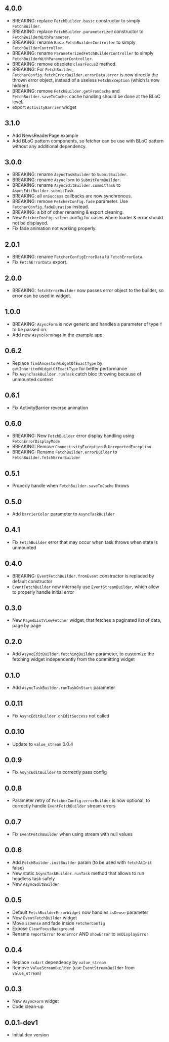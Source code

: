 ## 4.0.0
* BREAKING: replace `FetchBuilder.basic` constructor to simply `FetchBuilder`.
* BREAKING: replace `FetchBuilder.parameterized` constructor to `FetchBuilderWithParameter`.
* BREAKING: rename `BasicFetchBuilderController` to simply `FetchBuilderController`.
* BREAKING: rename `ParameterizedFetchBuilderController` to simply `FetchBuilderWithParameterController`.
* BREAKING: remove obsolete `clearFocus2` method.
* BREAKING: For `FetchBuilder`, `FetcherConfig.fetchErrorBuilder.errorData.error` is now directly the thrown error object, instead of a useless `FetchException` (which is now hidden).
* BREAKING: remove `FetchBuilder.getFromCache` and `FetchBuilder.saveToCache`: cache handling should be done at the BLoC level.
* export `ActivityBarrier` widget

## 3.1.0
* Add NewsReaderPage example
* Add BLoC pattern components, so fetcher can be use with BLoC pattern without any additional dependency.

## 3.0.0
* BREAKING: rename `AsyncTaskBuilder` to `SubmitBuilder`.
* BREAKING: rename `AsyncForm` to `SubmitFormBuilder`.
* BREAKING: rename `AsyncEditBuilder.commitTask` to `AsyncEditBuilder.submitTask`.
* BREAKING: all `onSuccess` callbacks are now synchronous.
* BREAKING: remove `FetcherConfig.fade` parameter. Use `FetcherConfig.fadeDuration` instead.
* BREAKING: a bit of other renaming & export cleaning.
* New `FetcherConfig.silent` config for cases where loader & error should not be displayed.
* Fix fade animation not working properly.

## 2.0.1
* BREAKING: rename `FetcherConfigErrorData` to `FetchErrorData`.
* Fix `FetchErrorData` export.

## 2.0.0
* BREAKING: `fetchErrorBuilder` now passes error object to the builder, so error can be used in widget.

## 1.0.0
* BREAKING: `AsyncForm` is now generic and handles a parameter of type `T` to be passed on.
* Add new `AsyncFormPage` in the example app.

## 0.6.2
* Replace `findAncestorWidgetOfExactType` by `getInheritedWidgetOfExactType` for better performance
* Fix `AsyncTaskBuilder.runTask` catch bloc throwing because of unmounted context

## 0.6.1
* Fix ActivityBarrier reverse animation

## 0.6.0
* BREAKING: New `FetchBuilder` error display handling using `FetchErrorDisplayMode`
* BREAKING: Remove `ConnectivityException` & `UnreportedException`
* BREAKING: Rename `FetchBuilder.errorBuilder` to `FetchBuilder.fetchErrorBuilder`

## 0.5.1
* Properly handle when `FetchBuilder.saveToCache` throws  

## 0.5.0
* Add `barrierColor` parameter to `AsyncTaskBuilder`

## 0.4.1
* Fix `FetchBuilder` error that may occur when task throws when state is unmounted

## 0.4.0
* BREAKING: `EventFetchBuilder.fromEvent` constructor is replaced by default constructor
* `EventFetchBuilder` now internally use `EventStreamBuilder`, which allow to properly handle initial error

## 0.3.0
* New `PagedListViewFetcher` widget, that fetches a paginated list of data, page by page

## 0.2.0
* Add `AsyncEditBuilder.fetchingBuilder` parameter, to customize the fetching widget independently from the committing widget

## 0.1.0
* Add `AsyncTaskBuilder.runTaskOnStart` parameter

## 0.0.11
* Fix `AsyncEditBuilder.onEditSuccess` not called

## 0.0.10
* Update to `value_stream` 0.0.4

## 0.0.9
* Fix `AsyncEditBuilder` to correctly pass config

## 0.0.8
* Parameter retry of `FetcherConfig.errorBuilder` is now optional, to correctly handle `EventFetchBuilder` stream errors

## 0.0.7
* Fix `EventFetchBuilder` when using stream with null values

## 0.0.6
* Add `FetchBuilder.initBuilder` param (to be used with `fetchAtInit` false)
* New static `AsyncTaskBuilder.runTask` method that allows to run headless task safely
* New `AsyncEditBuilder`

## 0.0.5
* Default `FetchBuilderErrorWidget` now handles `isDense` parameter
* New `EventFetchBuilder` widget
* Move `isDense` and fade inside `FetcherConfig`
* Expose `ClearFocusBackground`
* Rename `reportError` to `onError` AND `showError` to `onDisplayError`

## 0.0.4
* Replace `rxdart` dependency by `value_stream`
* Remove `ValueStreamBuilder` (use `EventStreamBuilder` from `value_stream`)

## 0.0.3
* New `AsyncForm` widget
* Code clean-up

## 0.0.1-dev1
* Initial dev version
